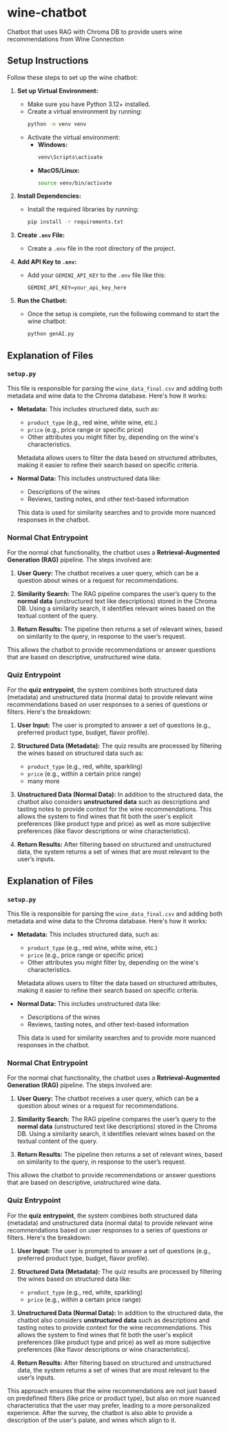 # wine-chatbot
Chatbot that uses RAG with Chroma DB to provide users wine recommendations from Wine Connection

## Setup Instructions

Follow these steps to set up the wine chatbot:

1. **Set up Virtual Environment:**
   - Make sure you have Python 3.12+ installed. 
   - Create a virtual environment by running:
     ```bash
     python -m venv venv
     ```
   - Activate the virtual environment:
     - **Windows:** 
       ```bash
       venv\Scripts\activate
       ```
     - **MacOS/Linux:** 
       ```bash
       source venv/bin/activate
       ```

2. **Install Dependencies:**
   - Install the required libraries by running:
     ```bash
     pip install -r requirements.txt
     ```

3. **Create `.env` File:**
   - Create a `.env` file in the root directory of the project.

4. **Add API Key to `.env`:**
   - Add your `GEMINI_API_KEY` to the `.env` file like this:
     ```
     GEMINI_API_KEY=your_api_key_here
     ```

5. **Run the Chatbot:**
   - Once the setup is complete, run the following command to start the wine chatbot:
     ```bash
     python genAI.py
     ```


## Explanation of Files

### `setup.py`

This file is responsible for parsing the `wine_data_final.csv` and adding both metadata and wine data to the Chroma database. Here's how it works:

- **Metadata:** This includes structured data, such as:
  - `product_type` (e.g., red wine, white wine, etc.)
  - `price` (e.g., price range or specific price)
  - Other attributes you might filter by, depending on the wine's characteristics.

  Metadata allows users to filter the data based on structured attributes, making it easier to refine their search based on specific criteria.

- **Normal Data:** This includes unstructured data like:
  - Descriptions of the wines
  - Reviews, tasting notes, and other text-based information

  This data is used for similarity searches and to provide more nuanced responses in the chatbot.

### **Normal Chat Entrypoint**

For the normal chat functionality, the chatbot uses a **Retrieval-Augmented Generation (RAG)** pipeline. The steps involved are:

1. **User Query:** The chatbot receives a user query, which can be a question about wines or a request for recommendations.
   
2. **Similarity Search:** The RAG pipeline compares the user’s query to the **normal data** (unstructured text like descriptions) stored in the Chroma DB. Using a similarity search, it identifies relevant wines based on the textual content of the query.

3. **Return Results:** The pipeline then returns a set of relevant wines, based on similarity to the query, in response to the user’s request.

This allows the chatbot to provide recommendations or answer questions that are based on descriptive, unstructured wine data.

### **Quiz Entrypoint**

For the **quiz entrypoint**, the system combines both structured data (metadata) and unstructured data (normal data) to provide relevant wine recommendations based on user responses to a series of questions or filters. Here's the breakdown:

1. **User Input:** The user is prompted to answer a set of questions (e.g., preferred product type, budget, flavor profile).
   
2. **Structured Data (Metadata):** The quiz results are processed by filtering the wines based on structured data such as:
   - `product_type` (e.g., red, white, sparkling)
   - `price` (e.g., within a certain price range)
   - many more

3. **Unstructured Data (Normal Data):** In addition to the structured data, the chatbot also considers **unstructured data** such as descriptions and tasting notes to provide context for the wine recommendations. This allows the system to find wines that fit both the user's explicit preferences (like product type and price) as well as more subjective preferences (like flavor descriptions or wine characteristics).

4. **Return Results:** After filtering based on structured and unstructured data, the system returns a set of wines that are most relevant to the user’s inputs.

## Explanation of Files

### `setup.py`

This file is responsible for parsing the `wine_data_final.csv` and adding both metadata and wine data to the Chroma database. Here's how it works:

- **Metadata:** This includes structured data, such as:
  - `product_type` (e.g., red wine, white wine, etc.)
  - `price` (e.g., price range or specific price)
  - Other attributes you might filter by, depending on the wine's characteristics.

  Metadata allows users to filter the data based on structured attributes, making it easier to refine their search based on specific criteria.

- **Normal Data:** This includes unstructured data like:
  - Descriptions of the wines
  - Reviews, tasting notes, and other text-based information

  This data is used for similarity searches and to provide more nuanced responses in the chatbot.

### **Normal Chat Entrypoint**

For the normal chat functionality, the chatbot uses a **Retrieval-Augmented Generation (RAG)** pipeline. The steps involved are:

1. **User Query:** The chatbot receives a user query, which can be a question about wines or a request for recommendations.
   
2. **Similarity Search:** The RAG pipeline compares the user’s query to the **normal data** (unstructured text like descriptions) stored in the Chroma DB. Using a similarity search, it identifies relevant wines based on the textual content of the query.

3. **Return Results:** The pipeline then returns a set of relevant wines, based on similarity to the query, in response to the user’s request.

This allows the chatbot to provide recommendations or answer questions that are based on descriptive, unstructured wine data.

### **Quiz Entrypoint**

For the **quiz entrypoint**, the system combines both structured data (metadata) and unstructured data (normal data) to provide relevant wine recommendations based on user responses to a series of questions or filters. Here's the breakdown:

1. **User Input:** The user is prompted to answer a set of questions (e.g., preferred product type, budget, flavor profile).
   
2. **Structured Data (Metadata):** The quiz results are processed by filtering the wines based on structured data like:
   - `product_type` (e.g., red, white, sparkling)
   - `price` (e.g., within a certain price range)

3. **Unstructured Data (Normal Data):** In addition to the structured data, the chatbot also considers **unstructured data** such as descriptions and tasting notes to provide context for the wine recommendations. This allows the system to find wines that fit both the user's explicit preferences (like product type and price) as well as more subjective preferences (like flavor descriptions or wine characteristics).

4. **Return Results:** After filtering based on structured and unstructured data, the system returns a set of wines that are most relevant to the user’s inputs.

This approach ensures that the wine recommendations are not just based on predefined filters (like price or product type), but also on more nuanced characteristics that the user may prefer, leading to a more personalized experience. After the survey, the chatbot is also able to provide a description of the user's palate, and wines which align to it.



